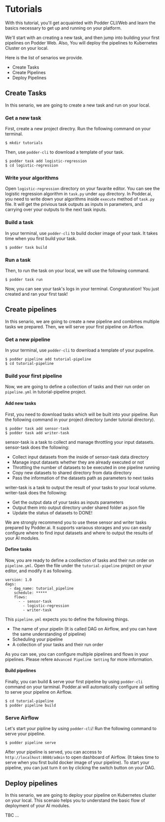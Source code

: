 # Tutorials
With this tutorial, you'll get acquainted with Podder CLI/Web and learn the basics necessary to get up and running on your platform.

We'll start with an creating a new task, and then jump into building your first pipelines on Podder Web. Also, You will deploy the pipelines to Kubernetes Cluster on your local.

Here is the list of senarios we provide.
- Create Tasks
- Create Pipelines
- Deploy Pipelines

## Create Tasks
In this senario, we are going to create a new task and run on your local.

### Get a new task
First, create a new project directry. Run the following command on your terminal.
```
$ mkdir tutorials
```

Then, use `podder-cli` to download a template of your task.
```
$ podder task add logistic-regression
$ cd logistic-regression
```

### Write your algorithms
Open `logistic-regression` directory on your favarite editor. You can see the logistic regression algorithm in `task.py` under `app` directory. In Podder.ai, you need to write down your algorithms inside `execute` method of `task.py` file. It will get the privious task outputs as inputs in parameters, and carrying over your outputs to the next task inputs.

### Build a task
In your terminal, use `podder-cli` to build docker image of your task. It takes time when you first build your task.
```
$ podder task build
```

### Run a task
Then, to run the task on your local, we will use the following command.
```
$ podder task run
```

Now, you can see your task's logs in your terminal. Congraturation! You just created and ran your first task!


## Create pipelines
In this senario, we are going to create a new pipeline and combines multiple tasks we prepared. Then, we will serve your first pipeline on Airflow.

### Get a new pipeline
In your terminal, use `podder-cli` to download a template of your pupeline.
```
$ podder pipeline add tutorial-pipeline
$ cd tutorial-pipeline
```

### Build your first pipeline
Now, we are going to define a collection of tasks and their run order on `pipeline.yml` in tutorial-pipeline project.

#### Add new tasks
First, you need to download tasks which will be built into your pipeline. Run the following command in your project directory (under tutorial directory).

```
$ podder task add sensor-task
$ podder task add writer-task
```

sensor-task is a task to collect and manage throttling your input datasets. sensor-task does the following:
- Collect input datasets from the inside of sensor-task data directory
- Manage input datasets whether they are already executed or not
- Throttling the number of datasets to be executed in one pipeline running
- Copy new datasets to shared directory from data directory
- Pass the information of the datasets path as parameters to next tasks

writer-task is a task to output the result of your tasks to your local volume. writer-task does the following:
- Get the output data of your tasks as inputs parameters
- Output them into output directory under shared folder as json file
- Update the status of datasets to DONE!

We are strongly recommend you to use these sensor and writer tasks prepared by Podder.ai. It supports variaous storages and you can easily configure where to find input datasets and where to output the results of your AI modules.

#### Define tasks
Now, you are ready to define a coollection of tasks and their run order on `pipeline.yml`. Open the file under the `tutorial-pipeline` project on your editor, and modify it as following.
```
version: 1.0
dags:
  - dag_name: tutorial_pipeline
    schedule: *****
    flows:
      - - sensor-task
        - logistic-regression
        - writer-task
```

This `pipeline.yml` expects you to define the following things.
- The name of your pipelin (It is called DAG on Airflow, and you can have the same understanding of pipeline)
- Scheduling your pipeline
- A collection of your tasks and their run order

As you can see, you can configure multiple pipelines and flows in your pipelines. Please refere `Advanced Pipeline Setting` for more information.

#### Build pipelines
Finally, you can build & serve your first pipeline by using `podder-cli` command on your tarminal. Podder.ai will automatically configure all setting to serve your pipeline on Airflow.
```
$ cd tutorial-pipeline
$ podder pipeline build
```


### Serve Airflow
Let's start your pipline by using `podder-cli`! Run the following command to serve your pipeline.
```
$ podder pipeline serve
```

After your pipeline is served, you can access to `http://localhost:8080/admin` to open dashboard of Airflow. (It takes time to serve when you first build docker image of your pipeline). To start your pipeline, you can just turn it on by clicking the switch button on your DAG.

## Deploy pipelines
In this senario, we are going to deploy your pipeline on Kubernetes cluster on your local. This scenaio helps you to understand the basic flow of deployment of your AI modules.

TBC ...